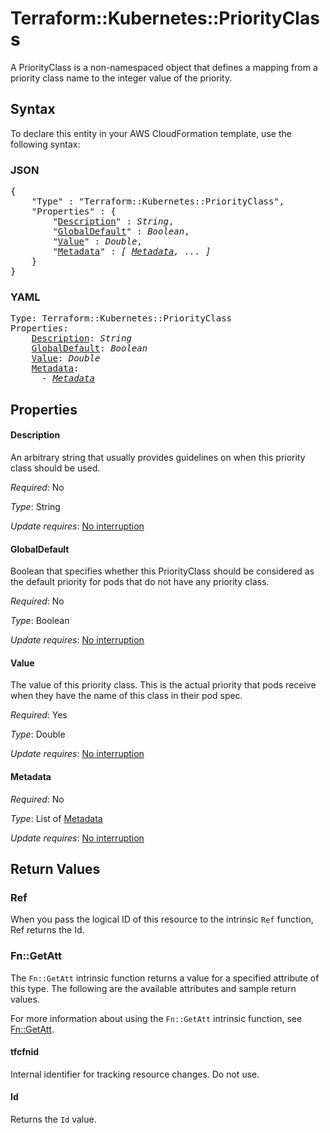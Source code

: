 # Terraform::Kubernetes::PriorityClass

A PriorityClass is a non-namespaced object that defines a mapping from a priority class name to the integer value of the priority.

## Syntax

To declare this entity in your AWS CloudFormation template, use the following syntax:

### JSON

<pre>
{
    "Type" : "Terraform::Kubernetes::PriorityClass",
    "Properties" : {
        "<a href="#description" title="Description">Description</a>" : <i>String</i>,
        "<a href="#globaldefault" title="GlobalDefault">GlobalDefault</a>" : <i>Boolean</i>,
        "<a href="#value" title="Value">Value</a>" : <i>Double</i>,
        "<a href="#metadata" title="Metadata">Metadata</a>" : <i>[ <a href="metadata.md">Metadata</a>, ... ]</i>
    }
}
</pre>

### YAML

<pre>
Type: Terraform::Kubernetes::PriorityClass
Properties:
    <a href="#description" title="Description">Description</a>: <i>String</i>
    <a href="#globaldefault" title="GlobalDefault">GlobalDefault</a>: <i>Boolean</i>
    <a href="#value" title="Value">Value</a>: <i>Double</i>
    <a href="#metadata" title="Metadata">Metadata</a>: <i>
      - <a href="metadata.md">Metadata</a></i>
</pre>

## Properties

#### Description

An arbitrary string that usually provides guidelines on when this priority class should be used.

_Required_: No

_Type_: String

_Update requires_: [No interruption](https://docs.aws.amazon.com/AWSCloudFormation/latest/UserGuide/using-cfn-updating-stacks-update-behaviors.html#update-no-interrupt)

#### GlobalDefault

Boolean that specifies whether this PriorityClass should be considered as the default priority for pods that do not have any priority class.

_Required_: No

_Type_: Boolean

_Update requires_: [No interruption](https://docs.aws.amazon.com/AWSCloudFormation/latest/UserGuide/using-cfn-updating-stacks-update-behaviors.html#update-no-interrupt)

#### Value

The value of this priority class. This is the actual priority that pods receive when they have the name of this class in their pod spec.

_Required_: Yes

_Type_: Double

_Update requires_: [No interruption](https://docs.aws.amazon.com/AWSCloudFormation/latest/UserGuide/using-cfn-updating-stacks-update-behaviors.html#update-no-interrupt)

#### Metadata

_Required_: No

_Type_: List of <a href="metadata.md">Metadata</a>

_Update requires_: [No interruption](https://docs.aws.amazon.com/AWSCloudFormation/latest/UserGuide/using-cfn-updating-stacks-update-behaviors.html#update-no-interrupt)

## Return Values

### Ref

When you pass the logical ID of this resource to the intrinsic `Ref` function, Ref returns the Id.

### Fn::GetAtt

The `Fn::GetAtt` intrinsic function returns a value for a specified attribute of this type. The following are the available attributes and sample return values.

For more information about using the `Fn::GetAtt` intrinsic function, see [Fn::GetAtt](https://docs.aws.amazon.com/AWSCloudFormation/latest/UserGuide/intrinsic-function-reference-getatt.html).

#### tfcfnid

Internal identifier for tracking resource changes. Do not use.

#### Id

Returns the <code>Id</code> value.

